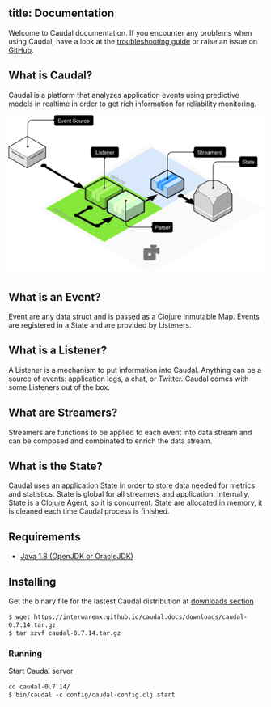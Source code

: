 title: Documentation
---
Welcome to Caudal documentation. If you encounter any problems when using Caudal, have a look at the [troubleshooting guide](troubleshooting.html) or raise an issue on [GitHub](https://github.com/interwaremx/caudal/issues).

## What is Caudal?
Caudal is a platform that analyzes application events using predictive models in realtime in order to get rich information for reliability monitoring.

![Caudal Basic Diagram](./diagram-basic.svg)

## What is an Event?
Event are any data struct and is passed as a Clojure Inmutable Map. Events are registered in a State and are provided by Listeners.

## What is a Listener?
A Listener is a mechanism to put information into Caudal. Anything can be a source of events: application logs, a chat, or Twitter. Caudal comes with some Listeners out of the box.

## What are Streamers?
Streamers are functions to be applied to each event into data stream and can be composed and combinated to enrich the data stream.

## What is the State?
Caudal uses an application State in order to store data needed for metrics and statistics. State is global for all streamers and application. Internally, State is a Clojure Agent, so it is concurrent. State are allocated in memory, it is cleaned each time Caudal process is finished.

## Requirements
 * [Java 1.8 (OpenJDK or OracleJDK)](java.html)

## Installing
Get the binary file for the lastest Caudal distribution at [downloads section](downloads.html)

```#bash
$ wget https://interwaremx.github.io/caudal.docs/downloads/caudal-0.7.14.tar.gz
$ tar xzvf caudal-0.7.14.tar.gz
```

### Running
Start Caudal server

```#bash
cd caudal-0.7.14/
$ bin/caudal -c config/caudal-config.clj start
```
